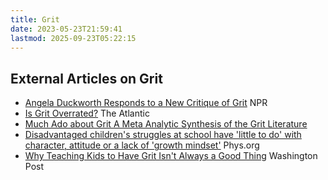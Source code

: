 ```yaml
---
title: Grit
date: 2023-05-23T21:59:41
lastmod: 2025-09-23T05:22:15
---
```


## External Articles on Grit

- [Angela Duckworth Responds to a New Critique of Grit](http://www.npr.org/sections/ed/2016/05/25/479172868/angela-duckworth-responds-to-a-new-critique-of-grit) NPR
- [Is Grit Overrated?](http://www.theatlantic.com/magazine/archive/2016/05/is-grit-overrated/476397/#article-comments) The Atlantic
- [Much Ado about Grit A Meta Analytic Synthesis of the Grit Literature](https://www.academia.edu/25397556/Much_Ado_about_Grit_A_Meta-Analytic_Synthesis_of_the_Grit_Literature)
- [Disadvantaged children's struggles at school have 'little to do' with character, attitude or a lack of 'growth mindset'](https://phys.org/news/2023-12-disadvantaged-children-struggles-school-character.html) Phys.org
- [Why Teaching Kids to Have Grit Isn't Always a Good Thing](https://www.washingtonpost.com/news/answer-sheet/wp/2015/05/14/why-teaching-kids-to-have-grit-isnt-always-a-good-thing/) Washington Post
